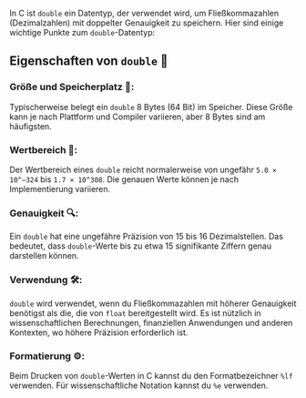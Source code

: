 In C ist `double` ein Datentyp, der verwendet wird, um Fließkommazahlen (Dezimalzahlen) mit doppelter Genauigkeit zu speichern. Hier sind einige wichtige Punkte zum `double`-Datentyp:

## Eigenschaften von `double` 🧾
### **Größe und Speicherplatz** 💾:
Typischerweise belegt ein `double` 8 Bytes (64 Bit) im Speicher. Diese Größe kann je nach Plattform und Compiler variieren, aber 8 Bytes sind am häufigsten.
### **Wertbereich** 🌈:
 Der Wertbereich eines `double` reicht normalerweise von ungefähr `5.0 × 10^−324` bis `1.7 × 10^308`. Die genauen Werte können je nach Implementierung variieren.
### **Genauigkeit** 🔍:
Ein `double` hat eine ungefähre Präzision von 15 bis 16 Dezimalstellen. Das bedeutet, dass `double`-Werte bis zu etwa 15 signifikante Ziffern genau darstellen können.
### **Verwendung** 🛠️:
 `double` wird verwendet, wenn du Fließkommazahlen mit höherer Genauigkeit benötigst als die, die von `float` bereitgestellt wird. Es ist nützlich in wissenschaftlichen Berechnungen, finanziellen Anwendungen und anderen Kontexten, wo höhere Präzision erforderlich ist.
### **Formatierung** ⚙️:
Beim Drucken von `double`-Werten in C kannst du den Formatbezeichner `%lf` verwenden. Für wissenschaftliche Notation kannst du `%e` verwenden.